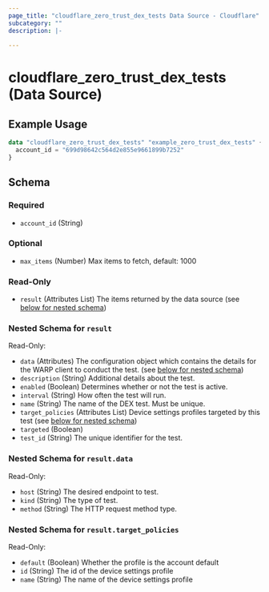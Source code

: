 ```yaml
---
page_title: "cloudflare_zero_trust_dex_tests Data Source - Cloudflare"
subcategory: ""
description: |-
  
---
```


# cloudflare_zero_trust_dex_tests (Data Source)



## Example Usage

```terraform
data "cloudflare_zero_trust_dex_tests" "example_zero_trust_dex_tests" {
  account_id = "699d98642c564d2e855e9661899b7252"
}
```

<!-- schema generated by tfplugindocs -->
## Schema

### Required

- `account_id` (String)

### Optional

- `max_items` (Number) Max items to fetch, default: 1000

### Read-Only

- `result` (Attributes List) The items returned by the data source (see [below for nested schema](#nestedatt--result))

<a id="nestedatt--result"></a>
### Nested Schema for `result`

Read-Only:

- `data` (Attributes) The configuration object which contains the details for the WARP client to conduct the test. (see [below for nested schema](#nestedatt--result--data))
- `description` (String) Additional details about the test.
- `enabled` (Boolean) Determines whether or not the test is active.
- `interval` (String) How often the test will run.
- `name` (String) The name of the DEX test. Must be unique.
- `target_policies` (Attributes List) Device settings profiles targeted by this test (see [below for nested schema](#nestedatt--result--target_policies))
- `targeted` (Boolean)
- `test_id` (String) The unique identifier for the test.

<a id="nestedatt--result--data"></a>
### Nested Schema for `result.data`

Read-Only:

- `host` (String) The desired endpoint to test.
- `kind` (String) The type of test.
- `method` (String) The HTTP request method type.


<a id="nestedatt--result--target_policies"></a>
### Nested Schema for `result.target_policies`

Read-Only:

- `default` (Boolean) Whether the profile is the account default
- `id` (String) The id of the device settings profile
- `name` (String) The name of the device settings profile


